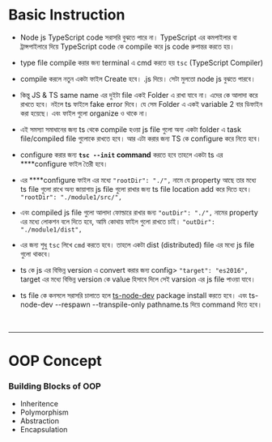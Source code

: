 # Basic Instruction

- Node js TypeScript code সরাসরি বুঝতে পারে না। TypeScript এর কমপাইলার বা ট্রান্সপাইলারে দিয়ে TypeScript code কে compile করে js code রুপান্তর করতে হয়।
- type file compile করার জন্য terminal এ cmd করতে হয় `tsc` (TypeScript Compiler)
- compile করলে নতুন একটা ফাইল Create হবে। .js দিয়ে। সেটা মুলতো node js বুঝতে পারবে।
- কিন্তু JS & TS same name এর দুইটা file একই Folder এ রাখা যাবে না। এদের কে আলাদা করে রাখতে হবে। নইলে ts ফাইলে fake error দিবে। যে সেম Folder এ একই variable 2 বার ডিফাইন করা হয়েছে। এবং ফাইল গুলো organize ও থাকে না।
- এই সমস্যা সমাধানের জন্য ts থেকে compile হওয়া js file গুলো অন্য একটা folder এ task file/compiled file গুলোকে রাখতে হবে। আর এটা করার জন্য TS কে configure করে নিতে হবে।
- configure করার জন্য **`tsc --init` command** করতে হবে তাহলে একটা ts এর \*\*\*\*configure ফাইল তৈরী হবে।
- এর \*\*\*\*configure ফাইল এর মধ্যে `"rootDir": "./",` নামে যে property আছে তার মধ্যে ts file গুলো রাখে অন্য জায়াগায় js file গুলো রাখার জন্য ts file location add করে দিতে হবে। `"rootDir": "./module1/src/",`
- এবং compiled js file গুলো আলাদা ফোল্ডারে রাখার জন্য `"outDir": "./",` নামের property এর মধ্যে লোকশন বলে দিতে হবে, আমি কোথায় ফাইল গুলো রাখতে চাই। `"outDir": "./module1/dist",`
- এর জন্য শুধু `tsc` লিখে `cmd` করতে হবে। তাহলে একটা dist (distributed) file এর মধ্যে js file গুলো থাকবে।
- ts কে js এর বিভিন্ন version এ convert করার জন্য config> `"target": "es2016",` target এর মধ্যে বিভিন্ন version কে value হিসাবে দিলে সেই varsion এর js file পাওয়া যাবে।

- ts file কে কনসলে সরাসরি চালাতে হলে [ts-node-dev](https://www.npmjs.com/package/ts-node-dev) package install করতে হবে। এবং ts-node-dev --respawn --transpile-only pathname.ts দিয়ে command দিতে হবে।

<br>
<hr>

# OOP Concept

### Building Blocks of OOP

- Inheritence
- Polymorphism
- Abstraction
- Encapsulation
